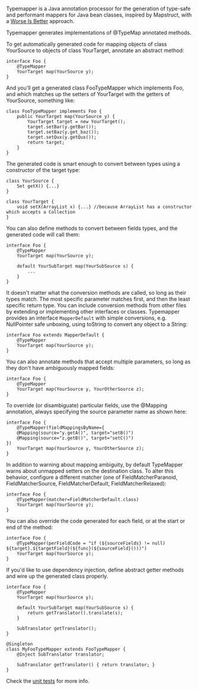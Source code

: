 Typemapper is a Java annotation processor for the generation of type-safe and performant mappers for Java bean classes, inspired by Mapstruct, with a [Worse Is Better](https://en.wikipedia.org/wiki/Worse_is_better) approach.

Typemapper generates implementations of @TypeMap annotated methods.

To get automatically generated code for mapping objects of class YourSource to objects of class YourTarget, annotate an abstract method:

    interface Foo {
        @TypeMapper
        YourTarget map(YourSource y);
    }

And you'll get a generated class FooTypeMapper which implements Foo, and which matches up the setters of YourTarget with the getters of YourSource, something like:

    class FooTypeMapper implements Foo {
        public YourTarget map(YourSource y) {
            YourTarget target = new YourTarget();
            target.setBar(y.getBar());
            target.setBaz(y.get_baz());
            target.setQux(y.getQux());
            return target;
        }
    }

The generated code is smart enough to convert between types using a constructor of the target type:

    class YourSource {
        Set getX() {...}
    }

    class YourTarget {
        void setX(ArrayList x) {...} //because ArrayList has a constructor which accepts a Collection
    }

You can also define methods to convert between fields types, and the generated code will call them:

    interface Foo {
        @TypeMapper
        YourTarget map(YourSource y);

        default YourSubTarget map(YourSubSource s) {
            ...
        }
    }

It doesn't matter what the conversion methods are called, so long as their types match. The most specific parameter matches first, and then the least specific return type. You can include conversion methods from other files by extending or implementing other interfaces or classes. Typemapper provides an interface `MapperDefault` with simple conversions, e.g. NullPointer safe unboxing, using toString to convert any object to a String:

    interface Foo extends MapperDefault {
        @TypeMapper
        YourTarget map(YourSource y);
    }

You can also annotate methods that accept multiple parameters, so long as they don't have ambiguously mapped fields:

    interface Foo {
        @TypeMapper
        YourTarget map(YourSource y, YourOtherSource z);
    }

To override (or disambiguate) particular fields, use the @Mapping annotation, always specifying the source parameter name as shown here:

    interface Foo {
        @TypeMapper(fieldMappingsByName={
        @Mapping(source="y.getA()", target="setB()")
        @Mapping(source="z.getB()", target="setC()")
	})
        YourTarget map(YourSource y, YourOtherSource z);
    }

In addition to warning about mapping ambiguity, by default TypeMapper warns about unmapped setters on the destination class. To alter this behavior, configure a different matcher (one of FieldMatcherParanoid, FieldMatcherSource, FieldMatcherDefault, FieldMatcherRelaxed):

    interface Foo {
        @TypeMapper(matcher=FieldMatcherDefault.class)
        YourTarget map(YourSource y);
    }


You can also override the code generated for each field, or at the start or end of the method:

    interface Foo {
        @TypeMapper(perFieldCode = "if (${sourceFields} != null) ${target}.${targetField}(${func}(${sourceField}()))")
        YourTarget map(YourSource y);
    }

If you'd like to use dependency injection, define abstract getter methods and wire up the generated class properly.

    interface Foo {
        @TypeMapper
        YourTarget map(YourSource y);

        default YourSubTarget map(YourSubSource s) {
            return getTranslator().translate(s);
        }

        SubTranslator getTranslator();
    }

    @Singleton
    class MyFooTypeMapper extends FooTypeMapper {
        @Inject SubTranslator translator;

        SubTranslator getTranslator() { return translator; }
    }

Check the [unit tests](src/test/java/test/) for more info.
